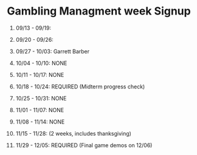 # Gambling Managment week Signup

1. 09/13 - 09/19: 

2. 09/20 - 09/26: 

3. 09/27 - 10/03: Garrett Barber

4. 10/04 - 10/10: NONE

5. 10/11 - 10/17: NONE

6. 10/18 - 10/24: REQUIRED (Midterm progress check)

7. 10/25 - 10/31: NONE

8. 11/01 - 11/07: NONE

9. 11/08 - 11/14: NONE

10. 11/15 - 11/28: (2 weeks, includes thanksgiving)

11. 11/29 - 12/05: REQUIRED (Final game demos on 12/06)
